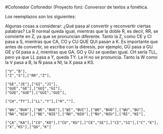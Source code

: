 #Cofonedor
Cofonedor (Proyecto fon): Conversor de textos a fonética.

Los reemplazos son los siguientes:

Algunas cosas a considerar: ¿Qué pasa al convertir y reconvertir ciertas palabras? La R normal queda igual, mientras que la doble R, es decir, RR, se convierte en Z, ya que se pronuncian diferente. Tanto la Z, como CE y CI pasa a S, mientras que CA, CO y CU QUE QUI pasan a K. Es importante que antes de convertir, se escriba con la diéresis, por ejemplo, GÜ pasa a GU. GE y GI pasa a J, mientras que GA, GO y GU se quedan igual. CH sería TLL, pero ya que LL pasa a Y, queda TY. La H no se pronuncia. Tanto la W como la V pasa a B, la Ñ pasa a NI, la X pasa a KS.

	["V","B"],
	["Z","S"],["RR","Z"],
		
	["GE","JE"],["GI","JI"],
	["GUE","GE"],["GUI","GI"],
	["GÜE","GUE"],["GÜI","GUI"],
		
	["CH","TY"],["LL","Y"],["H",""],
		
	["WA","BUA"],["WE","BUE"],["WI","BUI"],["WO","BUO"],["WU","BU"],
	["ÑA","NIA"],["ÑE","NIE"],["ÑO","NIO"],["ÑU","NIU"],["ÑI","NI"],
		
	["CA","KA"],["CO","KO"],["CU","KU"],["CE","SE"],["CI","SI"],["C","K"],
	["X","KS"],["QU","K"]
